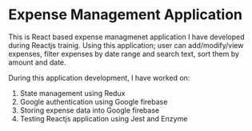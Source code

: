 # Expense Management Application

This is React based expense managmenet application I have developed during Reactjs trainig. Using this application; user can add/modify/view expenses, filter expenses by date range and search text, sort them by amount and date.

During this application development, I have worked on:
1. State management using Redux
2. Google authentication using Google firebase
3. Storing expense data into Google firebase
4. Testing Reactjs application using Jest and Enzyme
